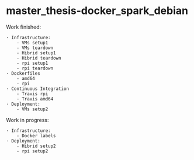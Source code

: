 # master_thesis-docker_spark_debian

Work finished:
    
    · Infrastructure:
        - VMs setup1
        - VMs teardown
        - Hibrid setup1
        - Hibrid teardown
        - rpi setup1
        - rpi teardown    
    · Dockerfiles
        - amd64
        - rpi
    · Continuous Integration
        - Travis rpi
        - Travis amd64
    · Deployment:
        - VMs setup2
        
        
Work in progress:

    · Infrastructure:
        - Docker labels
    · Deployment:
        - Hibrid setup2
        - rpi setup2
        